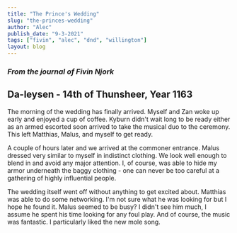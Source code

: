 ```yaml
---
title: "The Prince's Wedding"
slug: "the-princes-wedding"
author: "Alec"
publish_date: "9-3-2021"
tags: ["fivin", "alec", "dnd", "willington"]
layout: blog
---
```


### *From the journal of Fivin Njork*

## Da-leysen - 14th of Thunsheer, Year 1163

The morning of the wedding has finally arrived. Myself and Zan woke up early and enjoyed a cup of coffee. Kyburn didn't wait long to be ready either as an armed escorted soon arrived to take the musical duo to the ceremony. This left Matthias, Malus, and myself to get ready.

A couple of hours later and we arrived at the commoner entrance. Malus dressed very similar to myself in indistinct clothing. We look well enough to blend in and avoid any major attention. I, of course, was able to hide my armor underneath the baggy clothing - one can never be too careful at a gathering of highly influential people. 

The wedding itself went off without anything to get excited about. Matthias was able to do some networking. I'm not sure what he was looking for but I hope he found it. Malus seemed to be busy? I didn't see him much, I assume he spent his time looking for any foul play. And of course, the music was fantastic. I particularly liked the new mole song.